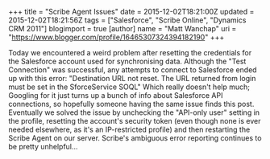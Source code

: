 +++
title = "Scribe Agent Issues"
date = 2015-12-02T18:21:00Z
updated = 2015-12-02T18:21:56Z
tags = ["Salesforce", "Scribe Online", "Dynamics CRM 2011"]
blogimport = true 
[author]
	name = "Matt Wanchap"
	uri = "https://www.blogger.com/profile/16465307324394182190"
+++

Today we encountered a weird problem after resetting the credentials for the Salesforce account used for synchronising data.  Although the "Test Connection" was successful, any attempts to connect to Salesforce ended up with this error:  "Destination URL not reset. The URL returned from login must be set in the SforceService SOQL"  Which really doesn't help much; Googling for it just turns up a bunch of info about Salesforce API connections, so hopefully someone having the same issue finds this post.  Eventually we solved the issue by unchecking the "API-only user" setting in the profile, resetting the account's security token (even though none is ever needed elsewhere, as it's an IP-restricted profile) and then restarting the Scribe Agent on our server.  Scribe's ambiguous error reporting continues to be pretty unhelpful...

